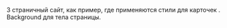 3 страничный сайт, как пример, где применяются стили для карточек .  Background  для тела страницы.
